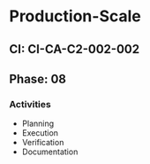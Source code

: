 # Production-Scale

## CI: CI-CA-C2-002-002
## Phase: 08

### Activities
- Planning
- Execution
- Verification
- Documentation
